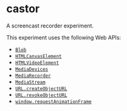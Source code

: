 # castor

A screencast recorder experiment.

This experiment uses the following Web APIs:

* [`Blob`](https://developer.mozilla.org/en-US/docs/Web/API/Blob)
* [`HTMLCanvasElement`](https://developer.mozilla.org/en-US/docs/Web/API/HTMLCanvasElement)
* [`HTMLVideoElement`](https://developer.mozilla.org/en-US/docs/Web/API/HTMLVideoElement)
* [`MediaDevices`](https://developer.mozilla.org/en-US/docs/Web/API/MediaDevices)
* [`MediaRecorder`](https://developer.mozilla.org/en-US/docs/Web/API/MediaRecorder)
* [`MediaStream`](https://developer.mozilla.org/en-US/docs/Web/API/MediaStream)
* [`URL.createObjectURL`](https://developer.mozilla.org/en-US/docs/Web/API/URL/createObjectURL)
* [`URL.revokeObjectURL`](https://developer.mozilla.org/en-US/docs/Web/API/URL/revokeObjectURL)
* [`window.requestAnimationFrame`](https://developer.mozilla.org/en-US/docs/Web/API/Window/requestAnimationFrame)
